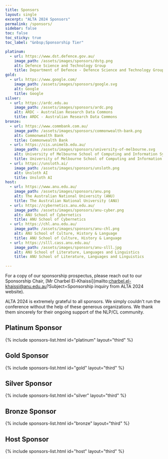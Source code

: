 ```yaml
---
title: Sponsors
layout: single
excerpt: "ALTA 2024 Sponsors"
permalink: /sponsors/
sidebar: false
toc: false
toc_sticky: true
toc_label: "&nbsp;Sponsorship Tier"

platinum:
  - url: https://www.dst.defence.gov.au/
    image_path: /assets/images/sponsors/dstg.png
    alt: Defence Science and Technology Group
    title: Department of Defence - Defence Science and Technology Group
gold:
  - url: https://www.google.com/
    image_path: /assets/images/sponsors/google.svg
    alt: Google
    title: Google
silver:
  - url: https://ardc.edu.au
    image_path: /assets/images/sponsors/ardc.png
    alt: ARDC - Australian Research Data Commons
    title: ARDC - Australian Research Data Commons
bronze:
  - url: https://www.commbank.com.au/
    image_path: /assets/images/sponsors/commonwealth-bank.png
    alt: Commonwealth Bank
    title: Commonwealth Bank
  - url: https://cis.unimelb.edu.au/
    image_path: /assets/images/sponsors/university-of-melbourne.svg
    alt: University of Melbourne School of Computing and Information Systems
    title: University of Melbourne School of Computing and Information Systems
  - url: https://unsloth.ai/
    image_path: /assets/images/sponsors/unsloth.png
    alt: Unsloth AI
    title: Unsloth AI
host:
  - url: https://www.anu.edu.au/
    image_path: /assets/images/sponsors/anu.png
    alt: The Australian National University (ANU)
    title: The Australian National University (ANU)
  - url: https://cybernetics.anu.edu.au/
    image_path: /assets/images/sponsors/anu-cyber.png
    alt: ANU School of Cybernetics
    title: ANU School of Cybernetics
  - url: https://chl.anu.edu.au/
    image_path: /assets/images/sponsors/anu-chl.png
    alt: ANU School of Culture, History & Language
    title: ANU School of Culture, History & Language
  - url: https://slll.cass.anu.edu.au/
    image_path: /assets/images/sponsors/anu-slll.jpg
    alt: ANU School of Literature, Languages and Linguistics
    title: ANU School of Literature, Languages and Linguistics
    
---
```


<style>
.sponsors-list.html { justify-content: flex-start; }
.sponsors-list.html > a {
  display: flex;
  flex-direction: row;
  justify-content: center;
  background-color: #fff;
  border: 1px solid #d3d3d3;
  border-radius: 5px;
  align-items: center;
  margin: 0.2em;
  padding: 0.5em;
  text-align: center;
}
.sponsors-list.html a { text-decoration: none; }
.sponsors-list.html > a > .dummy-padding { margin-top: 100%; }
.sponsors-list > a > img { margin: 0.2; max-height: 5rem; object-fit: contain; }
.sponsors-list.html > a:hover { box-shadow: 0 0 10px #00000044; }
.sponsors-list.html > a:hover > img { box-shadow: none !important; }
</style>

For a copy of our sponsorship prospectus, please reach out to our Sponsorship Chair, [Mr Charbel El-Khaissi](mailto:charbel.el-khaissi@anu.edu.au?Subject=Sponsorship inquiry from ALTA 2024 website). 

ALTA 2024 is extremely grateful to all sponsors. We simply couldn't run the conference without the help of these generous organizations. We thank them sincerely for their ongoing support of the NLP/CL community.


<!-- ## Supporting Partner

{% include sponsors-list.html id="partner" layout="third" %} -->

<!-- ## Diamond

{% include sponsors-list.html id="diamond" layout="third" %} -->

<!-- ## Platinum

{% include sponsors-list.html id="platinum" layout="big"%} -->

## Platinum Sponsor

{% include sponsors-list.html id="platinum" layout="third" %}

## Gold Sponsor

{% include sponsors-list.html id="gold" layout="third" %}

## Silver Sponsor

{% include sponsors-list.html id="silver" layout="third" %}

## Bronze Sponsor

{% include sponsors-list.html id="bronze" layout="third" %}

## Host Sponsor

{% include sponsors-list.html id="host" layout="third" %}

<!-- ## Event Sponsors

{% include sponsors-list.html id="event" layout="minimum" %} -->

<!-- ## Diversity and Inclusion: Champion

{% include sponsors-list.html id="di_champion" layout="third" %} -->

